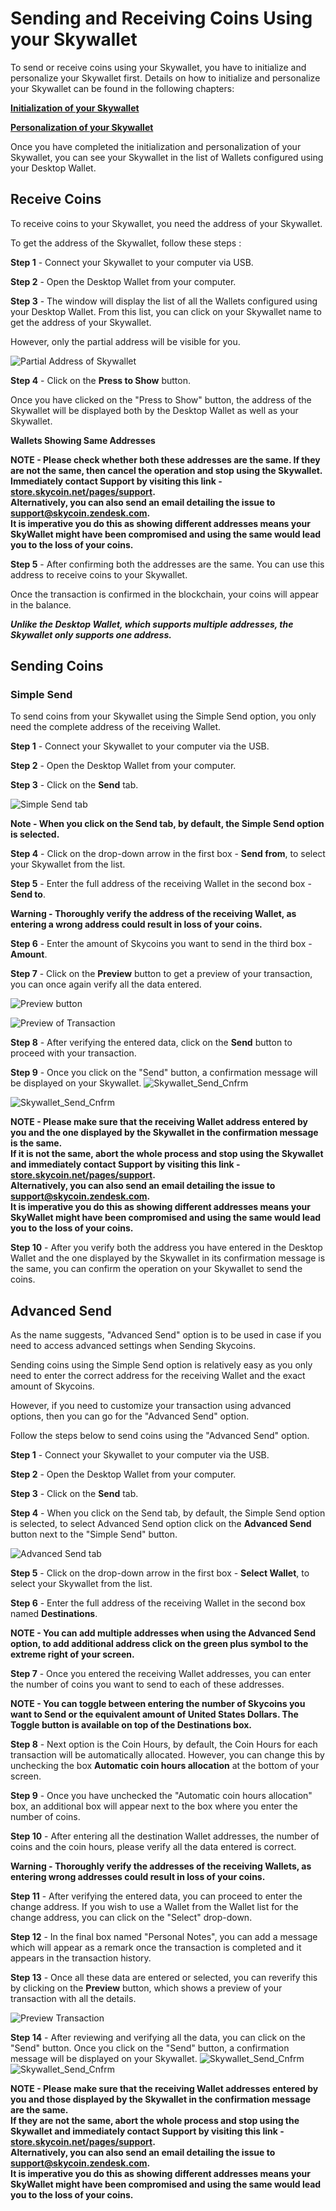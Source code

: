# Sending and Receiving Coins Using your Skywallet

To send or receive coins using your Skywallet, you have to initialize and personalize your Skywallet first. Details on how to initialize and personalize your Skywallet can be found in the following chapters:

**[Initialization of your Skywallet](https://github.com/skycoin/hardware-wallet/wiki/Initialize-the-wallet-setting-up)**

**[Personalization of your Skywallet](https://github.com/skycoin/hardware-wallet/wiki/Getting-to-know-the-wallet)**

Once you have completed the initialization and personalization of your Skywallet, you can see your Skywallet in the list of Wallets configured using your Desktop Wallet.

## Receive Coins

To receive coins to your Skywallet, you need the address of your Skywallet.

To get the address of the Skywallet, follow these steps :

**Step 1** - Connect your Skywallet to your computer via USB.

**Step 2** - Open the Desktop Wallet from your computer.

**Step 3** - The window will display the list of all the Wallets configured using your Desktop Wallet. From this list, you can click on your Skywallet name to get the address of your Skywallet.

However, only the partial address will be visible for you.

![Partial Address of Skywallet](https://github.com/sreekumar13/hardware-wallet-manual/blob/master/Sending%20and%20Receiving%20-%201.PNG)

**Step 4** - Click on the **Press to Show** button.

Once you have clicked on the "Press to Show" button, the address of the Skywallet will be displayed both by the Desktop Wallet as well as your Skywallet.

**Wallets Showing Same Addresses**

<Screenshot and image of the same address being displayed>

**NOTE - Please check whether both these addresses are the same. If they are not the same, then cancel the operation and stop using the Skywallet. Immediately contact Support by visiting this link - [store.skycoin.net/pages/support](store.skycoin.net/pages/support).  
Alternatively, you can also send an email detailing the issue to **support@skycoin.zendesk.com**.  
It is imperative you do this as showing different addresses means your SkyWallet might have been compromised and using the same would lead you to the loss of your coins.**

**Step 5** - After confirming both the addresses are the same. You can use this address to receive coins to your Skywallet. 

Once the transaction is confirmed in the blockchain, your coins will appear in the balance.

***Unlike the Desktop Wallet, which supports multiple addresses, the Skywallet only supports one address.***

## Sending Coins

### Simple Send

To send coins from your Skywallet using the Simple Send option, you only need the complete address of the receiving Wallet.

**Step 1** - Connect your Skywallet to your computer via the USB.

**Step 2** - Open the Desktop Wallet from your computer.

**Step 3** - Click on the **Send** tab.

![Simple Send tab](https://github.com/sreekumar13/hardware-wallet-manual/blob/master/Sending%20and%20Receiving%20-%202.PNG)

**Note - When you click on the Send tab, by default, the Simple Send option is selected.** 

**Step 4** - Click on the drop-down arrow in the first box - **Send from**, to select your Skywallet from the list.

**Step 5** - Enter the full address of the receiving Wallet in the second box - **Send to**.

**Warning - Thoroughly verify the address of the receiving Wallet, as entering a wrong address could result in loss of your coins.**

**Step 6** - Enter the amount of Skycoins you want to send in the third box - **Amount**.

**Step 7** - Click on the **Preview** button to get a preview of your transaction, you can once again verify all the data entered.

![Preview button](https://github.com/sreekumar13/hardware-wallet-manual/blob/master/Sending%20and%20Receiving%20-%203.PNG)

![Preview of Transaction](https://github.com/sreekumar13/hardware-wallet-manual/blob/master/Sending%20and%20Receiving%20-%204.PNG)

**Step 8** - After verifying the entered data, click on the **Send** button to proceed with your transaction.

**Step 9** - Once you click on the "Send" button, a confirmation message will be displayed on your Skywallet.
![Skywallet_Send_Cnfrm](https://github.com/sreekumar13/hardware-wallet-manual/blob/master/Skywallet%20Screen%20Mockup%20Edit_Skywallet%20Black_11-2.png)

![Skywallet_Send_Cnfrm](https://github.com/sreekumar13/hardware-wallet-manual/blob/master/Skywallet%20Screen%20Mockup%20Edit_Skywallet%20Black_11-1.png)

 **NOTE - Please make sure that the receiving Wallet address entered by you and the one displayed by the Skywallet in the confirmation message is the same.  
 If it is not the same, abort the whole process and stop using the Skywallet and immediately contact Support by visiting this link - [store.skycoin.net/pages/support](store.skycoin.net/pages/support).  
Alternatively, you can also send an email detailing the issue to **support@skycoin.zendesk.com**.  
 It is imperative you do this as showing different addresses means your SkyWallet might have been compromised and using the same would lead you to the loss of your coins.**

**Step 10** - After you verify both the address you have entered in the Desktop Wallet and the one displayed by the Skywallet in its confirmation message is the same, you can confirm the operation on your Skywallet to send the coins. 
 
 ## Advanced Send
 
As the name suggests, "Advanced Send" option is to be used in case if you need to access advanced settings when Sending Skycoins.

Sending coins using the Simple Send option is relatively easy as you only need to enter the correct address for the receiving Wallet and the exact amount of Skycoins.

However, if you need to customize your transaction using advanced options, then you can go for the "Advanced Send" option.

Follow the steps below to send coins using the "Advanced Send" option.

**Step 1** - Connect your Skywallet to your computer via the USB.

**Step 2** - Open the Desktop Wallet from your computer.

**Step 3** - Click on the **Send** tab.

**Step 4** - When you click on the Send tab, by default, the Simple Send option is selected, to select Advanced Send option click on the **Advanced Send** button next to the "Simple Send" button.

![Advanced Send tab](https://github.com/sreekumar13/hardware-wallet-manual/blob/master/Sending%20and%20Receiving%20-%205.PNG)

**Step 5** - Click on the drop-down arrow in the first box - **Select Wallet**, to select your Skywallet from the list.

**Step 6** - Enter the full address of the receiving Wallet in the second box named **Destinations**.

**NOTE - You can add multiple addresses when using the Advanced Send option, to add additional address click on the green plus symbol to the extreme right of your screen.**

**Step 7** - Once you entered the receiving Wallet addresses, you can enter the number of coins you want to send to each of these addresses.

**NOTE - You can toggle between entering the number of Skycoins you want to Send or the equivalent amount of United States Dollars. The Toggle button is available on top of the Destinations box.**

**Step 8** - Next option is the Coin Hours, by default, the Coin Hours for each transaction will be automatically allocated. However, you can change this by unchecking the box **Automatic coin hours allocation** at the bottom of your screen.

**Step 9** - Once you have unchecked the "Automatic coin hours allocation" box, an additional box will appear next to the box where you enter the number of coins.

**Step 10** - After entering all the destination Wallet addresses, the number of coins and the coin hours, please verify all the data entered is correct.

**Warning - Thoroughly verify the addresses of the receiving Wallets, as entering wrong addresses could result in loss of your coins.**

**Step 11** - After verifying the entered data, you can proceed to enter the change address. If you wish to use a Wallet from the Wallet list for the change address, you can click on the "Select" drop-down.

**Step 12** - In the final box named "Personal Notes", you can add a message which will appear as a remark once the transaction is completed and it appears in the transaction history.

**Step 13** - Once all these data are entered or selected, you can reverify this by clicking on the **Preview** button, which shows a preview of your transaction with all the details.

![Preview Transaction](https://github.com/sreekumar13/hardware-wallet-manual/blob/master/Sending%20and%20Receiving%20-%206.PNG) 

**Step 14** - After reviewing and verifying all the data, you can click on the "Send" button. Once you click on the "Send" button, a confirmation message will be displayed on your Skywallet.
![Skywallet_Send_Cnfrm](https://github.com/sreekumar13/hardware-wallet-manual/blob/master/Skywallet%20Screen%20Mockup%20Edit_Skywallet%20Black_11-2.png)
![Skywallet_Send_Cnfrm](https://github.com/sreekumar13/hardware-wallet-manual/blob/master/Skywallet%20Screen%20Mockup%20Edit_Skywallet%20Black_11-1.png)

**NOTE - Please make sure that the receiving Wallet addresses entered by you and those displayed by the Skywallet in the confirmation message are the same.  
If they are not the same, abort the whole process and stop using the Skywallet and immediately contact Support by visiting this link - [store.skycoin.net/pages/support](store.skycoin.net/pages/support).  
Alternatively, you can also send an email detailing the issue to support@skycoin.zendesk.com.  
It is imperative you do this as showing different addresses means your SkyWallet might have been compromised and using the same would lead you to the loss of your coins.**
